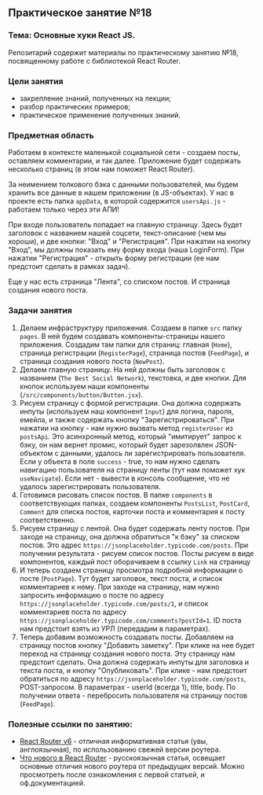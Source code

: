 ## Практическое занятие №18

### Тема: Основные хуки React JS.

Репозитарий содержит материалы по практическому занятию №18, посвященному работе с библиотекой React Router.

### Цели занятия
- закрепление знаний, полученных на лекции;
- разбор практических примеров;
- практическое применение полученных знаний.

### Предметная область
Работаем в контексте маленькой социальной сети - создаем посты, оставляем комментарии, и так далее. Приложение будет содержать несколько страниц (в этом нам поможет React Router).

За неимением толкового бэка с данными пользователей, мы будем хранить все данные в нашем приложении (в JS-объектах). У нас в проекте есть папка `appData`, в которой содержится `usersApi.js` - работаем только через эти АПИ!

При входе пользователь попадает на главную страницу. Здесь будет заголовок с названием нашей соцсети, текст-описание (чем мы хороши), и две кнопки: "Вход" и "Регистрация".
При нажатии на кнопку "Вход", мы должны показать ему форму входа (наша LoginForm).
При нажатии "Регистрация" - открыть форму регистрации (ее нам предстоит сделать в рамках задач).

Еще у нас есть страница "Лента", со списком постов. И страница создания нового поста.

### Задачи занятия
1. Делаем инфраструктуру приложения. Создаем в папке `src` папку `pages`. В ней будем создавать компоненты-страницы нашего приложения. Создадим там папки для страниц: главная (`Home`), страница регистрации (`RegisterPage`), страница постов (`FeedPage`), и страница создания нового поста (`NewPost`).
2. Делаем главную страницу. На ней должны быть заголовок с названием (`The Best Social Network`), текстовка, и две кнопки. Для кнопок используем наши компоненты (`/src/components/button/Button.jsx`).
3. Рисуем страницу с формой регистрации. Она должна содержать инпуты (используем наш компонент `Input`) для логина, пароля, емейла, и также содержать кнопку "Зарегистрироваться". При нажатии на кнопку - нам нужно вызвать метод `registerUser` из `postsApi`. Это асинхронный метод, который "имитирует" запрос к бэку, он нам вернет промис, который будет зарезолвлен JSON-объектом с данными, удалось ли зарегистрировать пользователя. Если у объекта в поле `success` - true, то нам нужно сделать навигацию пользователя на страницу ленты (тут нам поможет хук `useNavigate`). Если нет - вывести в консоль сообщение, что не удалось зарегистрировать пользователя.
4. Готовимся рисовать список постов. В папке `components` в соответствующих папках, создаем компоненты `PostsList`, `PostCard`, `Comment` для списка постов, карточки поста и комментария к посту соответственно.
5. Рисуем страницу с лентой. Она будет содержать ленту постов. При заходе на страницу, она должна обратиться "к бэку" за списком постов. Это адрес `https://jsonplaceholder.typicode.com/posts`. При получении результата - рисуем список постов. Посты рисуем в виде компонентов, каждый пост оборачиваем в ссылку `Link` на страницу
6. И теперь создаем страницу просмотра подробной информации о посте (`PostPage`). Тут будет заголовок, текст поста, и список комментариев к нему. При заходе на страницу, нам нужно запросить информацию о посте по адресу `https://jsonplaceholder.typicode.com/posts/1`, и список комментариев поста по адресу `https://jsonplaceholder.typicode.com/comments?postId=1`. ID поста нам предстоит взять из УРЛ (передадим в параметрах).
7. Теперь добавим возможность создавать посты. Добавляем на страницу постов кнопку "Добавить заметку". При клике на нее будет переход на страницу создания нового поста. Эту страницу нам предстоит сделать. Она должна содержать инпуты для заголовка и текста поста, и кнопку "Опубликовать". При клике - нам предстоит обратиться по адресу `https://jsonplaceholder.typicode.com/posts`, POST-запросом. В параметрах - userId (всегда 1), title, body. По получении ответа - перебросить пользователя на страницу постов (`FeedPage`).


### Полезные ссылки по занятию:
 - [React Router v6](https://blog.logrocket.com/react-router-v6-guide/) - отличная информативная статья (увы, англоязычная), по использованию свежей версии роутера.
 - [Что нового в React Router](https://habr.com/ru/companies/kts/articles/598835/) - русскоязычная статья, освещает основные отличия нового роутера от предыдущих версий. Можно просмотреть после ознакомления с первой статьей, и оф.документацией.